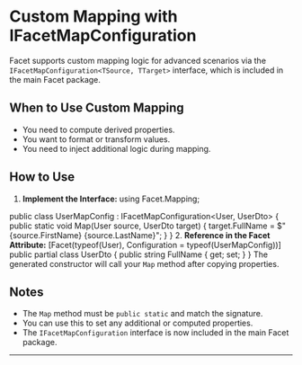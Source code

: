 # Custom Mapping with IFacetMapConfiguration

Facet supports custom mapping logic for advanced scenarios via the `IFacetMapConfiguration<TSource, TTarget>` interface, which is included in the main Facet package.

## When to Use Custom Mapping
- You need to compute derived properties.
- You want to format or transform values.
- You need to inject additional logic during mapping.

## How to Use

1. **Implement the Interface:**
using Facet.Mapping;

public class UserMapConfig : IFacetMapConfiguration<User, UserDto>
{
    public static void Map(User source, UserDto target)
    {
        target.FullName = $"{source.FirstName} {source.LastName}";
    }
}
2. **Reference in the Facet Attribute:**
[Facet(typeof(User), Configuration = typeof(UserMapConfig))]
public partial class UserDto { public string FullName { get; set; } }
The generated constructor will call your `Map` method after copying properties.

## Notes

- The `Map` method must be `public static` and match the signature.
- You can use this to set any additional or computed properties.
- The `IFacetMapConfiguration` interface is now included in the main Facet package.

---
